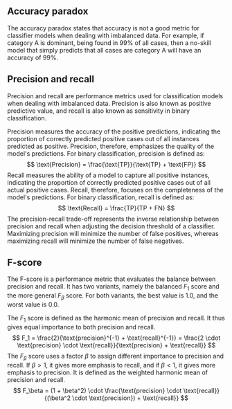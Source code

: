 ## Accuracy paradox
The accuracy paradox states that accuracy is not a good metric for classifier models when dealing with imbalanced data. For example, if category A is dominant, being found in 99% of all cases, then a no-skill model that simply predicts that all cases are category A will have an accuracy of 99%.

## Precision and recall
Precision and recall are performance metrics used for classification models when dealing with imbalanced data. Precision is also known as positive predictive value, and recall is also known as sensitivity in binary classification.

Precision measures the accuracy of the positive predictions, indicating the proportion of correctly predicted positive cases out of all instances predicted as positive. Precision, therefore, emphasizes the quality of the model's predictions. For binary classification, precision is defined as:
$$
\text{Precision} = \frac{\text{TP}}{\text{TP} + \text{FP}}
$$
Recall measures the ability of a model to capture all positive instances, indicating the proportion of correctly predicted positive cases out of all actual positive cases. Recall, therefore, focuses on the completeness of the model's predictions. For binary classification, recall is defined as:
$$
\text{Recall} = \frac{TP}{TP + FN}
$$
The precision-recall trade-off represents the inverse relationship between precision and recall when adjusting the decision threshold of a classifier. Maximizing precision will minimize the number of false positives, whereas maximizing recall will minimize the number of false negatives.

## F-score
The F-score is a performance metric that evaluates the balance between precision and recall. It has two variants, namely the balanced $F_1$ score and the more general $F_\beta$ score. For both variants, the best value is $1.0$, and the worst value is $0.0$.

The $F_1$ score is defined as the harmonic mean of precision and recall. It thus gives equal importance to both precision and recall.
$$
F_1 = \frac{2}{\text{precision}^{-1} + \text{recall}^{-1}} = \frac{2 \cdot \text{precision} \cdot \text{recall}}{\text{precision} + \text{recall}}
$$
The $F_\beta$ score uses a factor $\beta$ to assign different importance to precision and recall. If $\beta \gt 1$, it gives more emphasis to recall, and if $\beta \lt 1$, it gives more emphasis to precision. It is defined as the weighted harmonic mean of precision and recall.
$$
F_\beta = (1 + \beta^2) \cdot \frac{\text{precision} \cdot \text{recall}}{(\beta^2 \cdot \text{precision}) + \text{recall}}
$$

